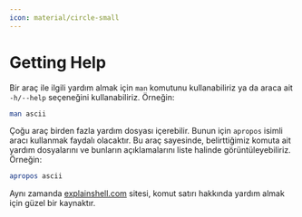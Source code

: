 ```yaml
---
icon: material/circle-small
---
```


# Getting Help

Bir araç ile ilgili yardım almak için `man` komutunu kullanabiliriz ya da araca ait `-h/--help` seçeneğini kullanabiliriz. Örneğin:

```bash
man ascii
```

Çoğu araç birden fazla yardım dosyası içerebilir. Bunun için `apropos` isimli aracı kullanmak faydalı olacaktır. Bu araç sayesinde, belirttiğimiz komuta ait yardım dosyalarını ve bunların açıklamalarını liste halinde görüntüleyebiliriz. Örneğin:

```bash
apropos ascii
```

Aynı zamanda [explainshell.com](https://explainshell.com/) sitesi, komut satırı hakkında yardım almak için güzel bir kaynaktır.

